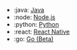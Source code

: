 <!-- To add an entry, first add an SVG logo in overrides/.icons, then add a new line item in the table. Wrap the icon filename in colons to reference it. -->

<div class="grid cards" markdown>

- :java: [Java](../../data/sdks/java/)
- :node: [Node.js](../../data/sdks/typescript-node/)
- :python: [Python](../../data/sdks/python/)
- :react: [React Native](../../data/sdks/typescript-react-native/)
- :go: [Go (Beta)](../../data/sdks/go/index)

</div>